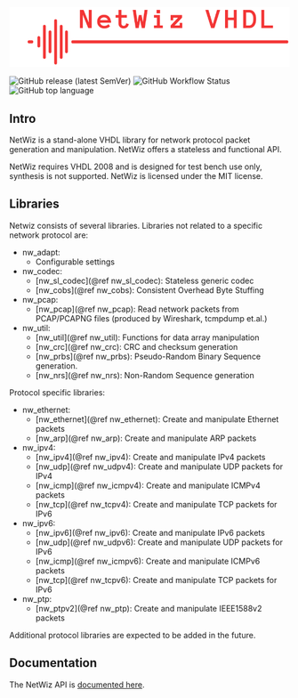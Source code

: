 ![](./netwiz.png)

![GitHub release (latest SemVer)](https://img.shields.io/github/v/release/geddy11/netwiz?style=plastic)
![GitHub Workflow Status](https://img.shields.io/github/actions/workflow/status/geddy11/netwiz/netwiz_ci.yml?style=plastic)
![GitHub top language](https://img.shields.io/github/languages/top/geddy11/netwiz?style=plastic)

## Intro
NetWiz is a stand-alone VHDL library for network protocol packet generation and manipulation. NetWiz offers a stateless and functional API.

NetWiz requires VHDL 2008 and is designed for test bench use only, synthesis is not supported. NetWiz is licensed under the MIT license.

## Libraries
Netwiz consists of several libraries. Libraries not related to a specific network protocol are:
  * nw_adapt:
    * Configurable settings
  * nw_codec:
    * [nw_sl_codec](@ref nw_sl_codec): Stateless generic codec
    * [nw_cobs](@ref nw_cobs): Consistent Overhead Byte Stuffing
  * nw_pcap: 
    * [nw_pcap](@ref nw_pcap): Read network packets from PCAP/PCAPNG files (produced by Wireshark, tcmpdump et.al.)
  * nw_util: 
    * [nw_util](@ref nw_util): Functions for data array manipulation
    * [nw_crc](@ref nw_crc): CRC and checksum generation 
    * [nw_prbs](@ref nw_prbs): Pseudo-Random Binary Sequence generation.
    * [nw_nrs](@ref nw_nrs): Non-Random Sequence generation
  
  Protocol specific libraries:
  * nw_ethernet:
    * [nw_ethernet](@ref nw_ethernet): Create and manipulate Ethernet packets
    * [nw_arp](@ref nw_arp): Create and manipulate ARP packets
  * nw_ipv4:
    * [nw_ipv4](@ref nw_ipv4): Create and manipulate IPv4 packets
    * [nw_udp](@ref nw_udpv4): Create and manipulate UDP packets for IPv4
    * [nw_icmp](@ref nw_icmpv4): Create and manipulate ICMPv4 packets
    * [nw_tcp](@ref nw_tcpv4): Create and manipulate TCP packets for IPv6
  * nw_ipv6:
    * [nw_ipv6](@ref nw_ipv6): Create and manipulate IPv6 packets
    * [nw_udp](@ref nw_udpv6): Create and manipulate UDP packets for IPv6
    * [nw_icmp](@ref nw_icmpv6): Create and manipulate ICMPv6 packets
    * [nw_tcp](@ref nw_tcpv6): Create and manipulate TCP packets for IPv6
  * nw_ptp:
    * [nw_ptpv2](@ref nw_ptp): Create and manipulate IEEE1588v2 packets

  Additional protocol libraries are expected to be added in the future.

  ## Documentation
  The NetWiz API is [documented here](https://geddy11/netwiz/docs).

